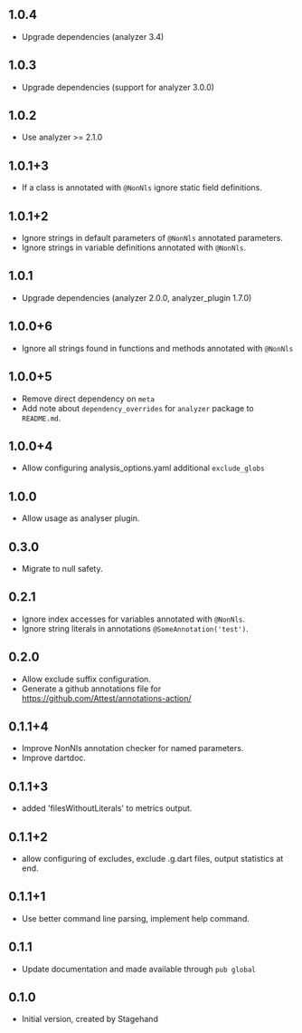 ## 1.0.4

* Upgrade dependencies (analyzer 3.4)

## 1.0.3

* Upgrade dependencies (support for analyzer 3.0.0)

## 1.0.2

* Use analyzer >= 2.1.0

## 1.0.1+3

* If a class is annotated with `@NonNls` ignore static field definitions.

## 1.0.1+2

* Ignore strings in default parameters of `@NonNls` annotated parameters.
* Ignore strings in variable definitions annotated with `@NonNls`.

## 1.0.1

* Upgrade dependencies (analyzer 2.0.0, analyzer_plugin 1.7.0)

## 1.0.0+6

* Ignore all strings found in functions and methods annotated with `@NonNls`

## 1.0.0+5

* Remove direct dependency on `meta`
* Add note about `dependency_overrides` for `analyzer` package to `README.md`.

## 1.0.0+4

* Allow configuring analysis_options.yaml additional `exclude_globs`

## 1.0.0

* Allow usage as analyser plugin.

## 0.3.0

* Migrate to null safety.

## 0.2.1

* Ignore index accesses for variables annotated with `@NonNls`.
* Ignore string literals in annotations `@SomeAnnotation('test')`.

## 0.2.0

* Allow exclude suffix configuration.
* Generate a github annotations file for https://github.com/Attest/annotations-action/


## 0.1.1+4

- Improve NonNls annotation checker for named parameters.
- Improve dartdoc.

## 0.1.1+3

- added 'filesWithoutLiterals' to metrics output.

## 0.1.1+2

- allow configuring of excludes, exclude .g.dart files, output statistics at end.

## 0.1.1+1

- Use better command line parsing, implement help command.

## 0.1.1

- Update documentation and made available through `pub global`

## 0.1.0

- Initial version, created by Stagehand
